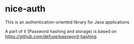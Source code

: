 # nice-auth
This is an authentication-oriented library for Java applications

A part of it (Password hashing and storage) is based on https://github.com/defuse/password-hashing.
